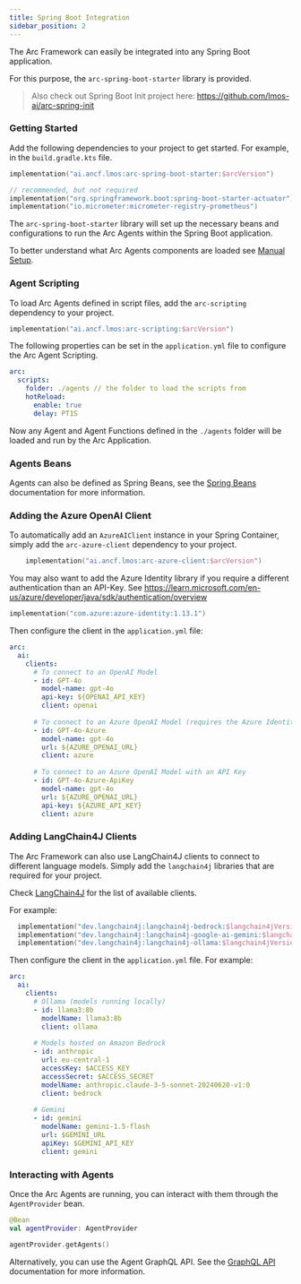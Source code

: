 ```yaml
---
title: Spring Boot Integration
sidebar_position: 2
---
```


The Arc Framework can easily be integrated into any Spring Boot application.

For this purpose, the `arc-spring-boot-starter` library is provided.

>
> Also check out Spring Boot Init project here: https://github.com/lmos-ai/arc-spring-init 
> 

### Getting Started

Add the following dependencies to your project to get started.
For example, in the `build.gradle.kts` file.

```kts
implementation("ai.ancf.lmos:arc-spring-boot-starter:$arcVersion")

// recommended, but not required
implementation("org.springframework.boot:spring-boot-starter-actuator")
implementation("io.micrometer:micrometer-registry-prometheus")
```

The `arc-spring-boot-starter` library will set up the necessary beans and configurations
to run the Arc Agents within the Spring Boot application.

To better understand what Arc Agents components are loaded see [Manual Setup](/docs/manual_setup).


### Agent Scripting

To load Arc Agents defined in script files, add the `arc-scripting` dependency to your project.

```kts
implementation("ai.ancf.lmos:arc-scripting:$arcVersion")
```

The following properties can be set in the `application.yml` file
to configure the Arc Agent Scripting.

```yaml
arc:
  scripts:
    folder: ./agents // the folder to load the scripts from
    hotReload:
      enable: true
      delay: PT1S 
```

Now any Agent and Agent Functions defined in the `./agents` folder will be loaded and run by the Arc Application.


### Agents Beans

Agents can also be defined as Spring Beans, see the [Spring Beans](/docs/spring/agent-beans) documentation for more information.


### Adding the Azure OpenAI Client

To automatically add an `AzureAIClient` instance in your Spring Container, 
simply add the `arc-azure-client` dependency to your project.

```kts
    implementation("ai.ancf.lmos:arc-azure-client:$arcVersion")
```

You may also want to add the Azure Identity library if you require a different authentication than an API-Key.
See https://learn.microsoft.com/en-us/azure/developer/java/sdk/authentication/overview

```kts
implementation("com.azure:azure-identity:1.13.1")
```

Then configure the client in the `application.yml` file:

```yaml
arc:
  ai:
    clients:
      # To connect to an OpenAI Model
      - id: GPT-4o
        model-name: gpt-4o
        api-key: ${OPENAI_API_KEY}
        client: openai
        
      # To connect to an Azure OpenAI Model (requires the Azure Identity library and "az login" to be setup)
      - id: GPT-4o-Azure
        model-name: gpt-4o
        url: ${AZURE_OPENAI_URL}
        client: azure      
        
      # To connect to an Azure OpenAI Model with an API Key
      - id: GPT-4o-Azure-ApiKey
        model-name: gpt-4o
        url: ${AZURE_OPENAI_URL}
        api-key: ${AZURE_API_KEY}
        client: azure
```


### Adding LangChain4J Clients

The Arc Framework can also use LangChain4J clients to connect to different language models.
Simply add the `langchain4j` libraries that are required for your project.

Check [LangChain4J](/docs/clients/langchain4j) for the list of available clients.

For example:
```kts
  implementation("dev.langchain4j:langchain4j-bedrock:$langchain4jVersion")
  implementation("dev.langchain4j:langchain4j-google-ai-gemini:$langchain4jVersion") 
  implementation("dev.langchain4j:langchain4j-ollama:$langchain4jVersion")
```

Then configure the client in the `application.yml` file. For example:

```yaml
arc:
  ai:
    clients:
      # Ollama (models running locally)
      - id: llama3:8b
        modelName: llama3:8b
        client: ollama      
      
      # Models hosted on Amazon Bedrock
      - id: anthropic
        url: eu-central-1
        accessKey: $ACCESS_KEY
        accessSecret: $ACCESS_SECRET
        modelName: anthropic.claude-3-5-sonnet-20240620-v1:0
        client: bedrock 
        
      # Gemini 
      - id: gemini
        modelName: gemini-1.5-flash
        url: $GEMINI_URL
        apiKey: $GEMINI_API_KEY
        client: gemini
```

### Interacting with Agents

Once the Arc Agents are running, you can interact with them through the `AgentProvider` bean.

```kotlin
@Bean
val agentProvider: AgentProvider

agentProvider.getAgents()
```

Alternatively, you can use the Agent GraphQL API. See the [GraphQL API](/docs/spring/graphql) documentation for more information.
